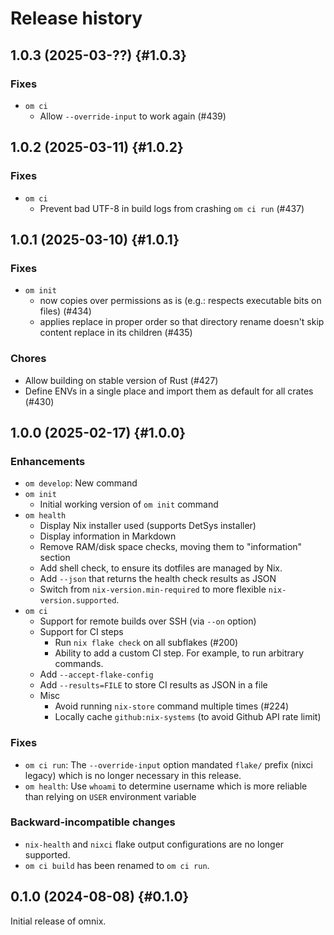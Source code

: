 # Release history

## 1.0.3 (2025-03-??) {#1.0.3}

### Fixes

- `om ci`
  - Allow `--override-input` to work again (#439)

## 1.0.2 (2025-03-11) {#1.0.2}

### Fixes

- `om ci`
  - Prevent bad UTF-8 in build logs from crashing `om ci run` (#437)

## 1.0.1 (2025-03-10) {#1.0.1}

### Fixes

- `om init`
  - now copies over permissions as is (e.g.: respects executable bits on files) (#434)
  - applies replace in proper order so that directory rename doesn't skip content replace in its children  (#435)

### Chores

- Allow building on stable version of Rust (#427)
- Define ENVs in a single place and import them as default for all crates (#430)

## 1.0.0 (2025-02-17) {#1.0.0}

### Enhancements

- `om develop`: New command
- `om init`
  - Initial working version of `om init` command
- `om health`
  - Display Nix installer used (supports DetSys installer)
  - Display information in Markdown
  - Remove RAM/disk space checks, moving them to "information" section
  - Add shell check, to ensure its dotfiles are managed by Nix.
  - Add `--json` that returns the health check results as JSON
  - Switch from `nix-version.min-required` to more flexible `nix-version.supported`.
- `om ci`
  - Support for remote builds over SSH (via `--on` option)
  - Support for CI steps
    - Run `nix flake check` on all subflakes (#200)
    - Ability to add a custom CI step. For example, to run arbitrary commands.
  - Add `--accept-flake-config`
  - Add `--results=FILE` to store CI results as JSON in a file
  - Misc
    - Avoid running `nix-store` command multiple times (#224)
    - Locally cache `github:nix-systems` (to avoid Github API rate limit)

### Fixes

- `om ci run`: The `--override-input` option mandated `flake/` prefix (nixci legacy) which is no longer necessary in this release.
- `om health`: Use `whoami` to determine username which is more reliable than relying on `USER` environment variable

### Backward-incompatible changes

- `nix-health` and `nixci` flake output configurations are no longer supported.
- `om ci build` has been renamed to `om ci run`.

## 0.1.0 (2024-08-08) {#0.1.0}

Initial release of omnix.
